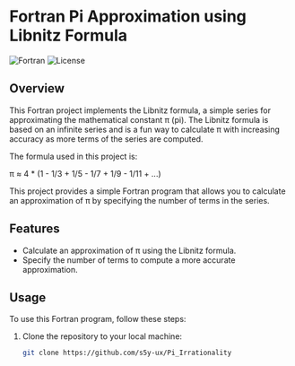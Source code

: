 # Fortran Pi Approximation using Libnitz Formula

![Fortran](https://img.shields.io/badge/Fortran-2003-blue.svg)
![License](https://img.shields.io/badge/License-MIT-green.svg)

## Overview

This Fortran project implements the Libnitz formula, a simple series for approximating the mathematical constant π (pi). The Libnitz formula is based on an infinite series and is a fun way to calculate π with increasing accuracy as more terms of the series are computed.

The formula used in this project is:

π ≈ 4 * (1 - 1/3 + 1/5 - 1/7 + 1/9 - 1/11 + ...)

This project provides a simple Fortran program that allows you to calculate an approximation of π by specifying the number of terms in the series.

## Features

- Calculate an approximation of π using the Libnitz formula.
- Specify the number of terms to compute a more accurate approximation.

## Usage

To use this Fortran program, follow these steps:

1. Clone the repository to your local machine:

   ```bash
   git clone https://github.com/s5y-ux/Pi_Irrationality
